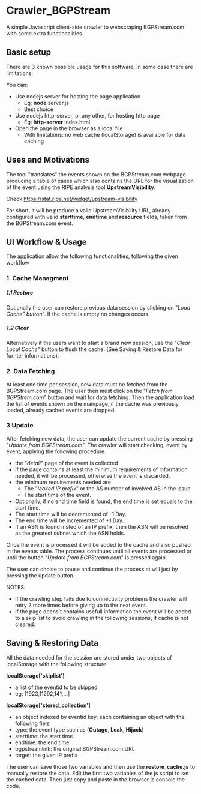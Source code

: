 # Crawler_BGPStream
A simple Javascript client-side crawler to webscraping BGPStream.com with some extra functionalities.

## Basic setup

There are 3 known possible usage for this software, in some case there are limitations.

You can:
* Use nodejs server for hosting the page application
  * Eg: **node** server.js 
  * Best choice
* Use nodejs http-server, or any other, for hosting http page
  * Eg: **http-server** index.html
* Open the page in the browser as a local file 
  * With limitations: no web cache (localStorage) is available for data caching

## Uses and Motivations

The tool "translates" the events shown on the BGPStream.com webpage producing a table of cases which also contains the URL for the visualization of the event using the RIPE analysis tool  **UpstreamVisibility**.

Check https://stat.ripe.net/widget/upstream-visibility

For short, it will be produce a valid UpstreamVisibility URL, already configured with valid **starttime**, **endtime** and **resource** fields, taken from the BGPStream.com event.

## UI Workflow & Usage

The application allow the following functionalities, following the given workflow
### 1. Cache Managment

##### 1.1 Restore 
Optionally the user can restore previous data session by clicking on "*Load Cache" button*". If the cache is empty no changes occurs. 
 
##### 1.2 Clear 
Alternatively if the users want to start a brand new session, use the "*Clear Local Cache*" button to flush the cache. (See Saving & Restore Data for furhter informations).
 
### 2. Data Fetching

At least one time per session, new data must be fetched from the BGPStream.com page.
 The user then must click on the "*Fetch from BGPStrem.com*" button and wait for data fetching.
 Then the application load the list of events shown on the mainpage, if the cache was previously loaded, already cached events are dropped.

### 3 Update

After fetching new data, the user can update the current cache by pressing "*Update from BGPStream.com*".
 The crawler will start checking, event by event, applying the following procedure
  
* the "*detail*" page of the event is collected
* if the page contains at least the minimum requirements of information needed, it will be processed, otherwise the event is discarded.
* the minimum requirements needed are
  * The "*leaked IP prefix*" or the AS number of involved AS in the issue.
  * The start time of the event. 
* Optionally, if no end time field is found, the end time is set equals to the start time.
* The start time will be decremented of -1 Day.
* The end time will be incremented of +1 Day.
* If an ASN is found insted of an IP prefix, then the ASN will be resolved as the greatest subnet which the ASN holds.

Once the event is processed it will be added to the cache and also pushed in the events table.
The process continues until all events are processed or until the button "*Update from BGPStream.com*" is pressed again.

The user can choice to pause and continue the process at will just by pressing the update button.

NOTES:
+ if the crawling step fails due to connectivity problems the crawler will retry 2 more times before giving up to the next event.
+ if the page doens't contains usefull information the event will be added to a skip list to avoid crawling in the following sessions, if cache is not cleared.

## Saving & Restoring Data

All the data needed for the session are stored under two objects of localStorage with the following structure:

**localStorage['skiplist']**
* a list of the eventid to be skipped
* eg: [1923,11292,141,...]

**localStorage['stored_collection']**
* an object indexed by eventid key, each containing an object with the following fiels
 * type: the event type such as (**Outage**, **Leak**, **Hijack**)
 * starttime: the start time
 * endtime: the end time
 * bgpstreamlink: the original BGPStream.com URL
 * target: the given  IP prefix
 
The user can save those two variables and then use the **restore_cache.js** to manually restore the data.
Edit the first two variables of the js script to set the cached data.
Then just copy and paste in the browser js console the code.
